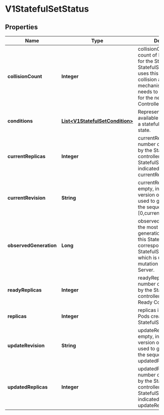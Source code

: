 
# V1StatefulSetStatus

## Properties
Name | Type | Description | Notes
------------ | ------------- | ------------- | -------------
**collisionCount** | **Integer** | collisionCount is the count of hash collisions for the StatefulSet. The StatefulSet controller uses this field as a collision avoidance mechanism when it needs to create the name for the newest ControllerRevision. |  [optional]
**conditions** | [**List&lt;V1StatefulSetCondition&gt;**](V1StatefulSetCondition.md) | Represents the latest available observations of a statefulset&#39;s current state. |  [optional]
**currentReplicas** | **Integer** | currentReplicas is the number of Pods created by the StatefulSet controller from the StatefulSet version indicated by currentRevision. |  [optional]
**currentRevision** | **String** | currentRevision, if not empty, indicates the version of the StatefulSet used to generate Pods in the sequence [0,currentReplicas). |  [optional]
**observedGeneration** | **Long** | observedGeneration is the most recent generation observed for this StatefulSet. It corresponds to the StatefulSet&#39;s generation, which is updated on mutation by the API Server. |  [optional]
**readyReplicas** | **Integer** | readyReplicas is the number of Pods created by the StatefulSet controller that have a Ready Condition. |  [optional]
**replicas** | **Integer** | replicas is the number of Pods created by the StatefulSet controller. | 
**updateRevision** | **String** | updateRevision, if not empty, indicates the version of the StatefulSet used to generate Pods in the sequence [replicas-updatedReplicas,replicas) |  [optional]
**updatedReplicas** | **Integer** | updatedReplicas is the number of Pods created by the StatefulSet controller from the StatefulSet version indicated by updateRevision. |  [optional]



